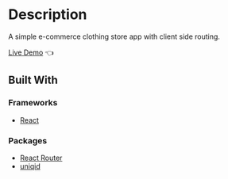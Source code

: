 # Description
 A simple e-commerce clothing store app with client side routing.
 
[Live Demo](https://daddygascoin.github.io/shopping-cart/) :point_left:


## Built With

### Frameworks
- [React](https://reactjs.org/)
### Packages
- [React Router](https://reactrouter.com/)
- [uniqid](https://www.npmjs.com/package/uniqid)
